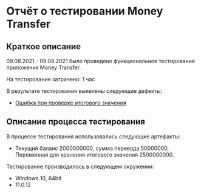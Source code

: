# Отчёт о тестировании Money Transfer

## Краткое описание

09.08.2021 - 09.08.2021 было проведено функциональное тестирование приложения Money Transfer.

На тестирование затрачено: 1 час

В результате тестирования выявлены следующие дефекты:
* [Ошибка при проверке итогового значения](https://github.com/kokanoka/Money-Transfer/issues/1)

## Описание процесса тестирования

В процессе тестирования использовались следующие артефакты:
* Текущий баланс 2000000000, сумма перевода 50000000, Переменная для хранения итогового значения 2500000000.

Тестирование производилось в следующем окружении:
* Windows 10, 64bit
* 11.0.12
